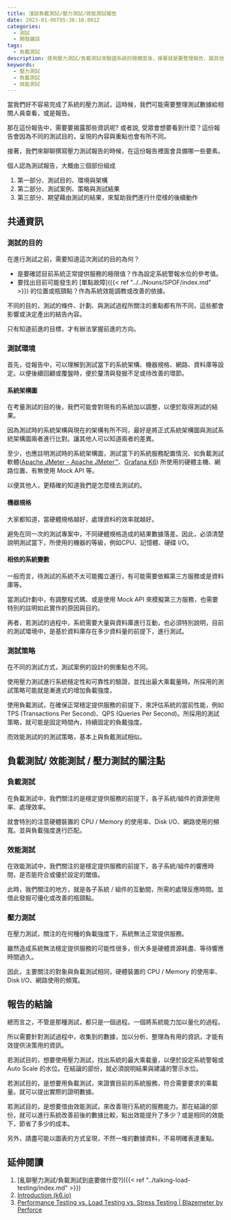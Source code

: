 ```yaml
---
title: 淺談負載測試/壓力測試/效能測試報告
date: 2023-01-06T05:36:16.001Z
categories:
  - 測試
  - 開發雜談
tags:
  - 負載測試
description: 使用壓力測試/負載測試來驗證系統的穩健度後，接著就是要整理報告，跟其他相關人員同步這次的測試結果，或是系統優化前後的差異。在這報告應該要注意或著重的部份有那些？
keywords:
  - 壓力測試
  - 負載測試
  - 效能測試
---
```


當我們好不容易完成了系統的壓力測試，這時候，我們可能需要整理測試數據給相關人員查看，或是報告。

那在這份報告中，需要要揭露那些資訊呢? 或者說, 受眾會想要看到什麼？這份報告會因為不同的測試目的，呈現的內容與重點也會有所不同。

接著，我們來聊聊撰寫壓力測試報告的時候，在這份報告裡面會具備哪一些要素。

<!--more-->

個人認為測試報告，大概由三個部份組成

1. 第一部分、測試目的、環境與架構
2. 第二部分、測試案例、策略與測試結果
3. 第三部分、期望藉由測試的結果，來幫助我們進行什麼樣的後續動作

## 共通資訊

### 測試的目的

在進行測試之前，需要知道這次測試的目的為何？

- 是要確認目前系統正常提供服務的極限值？作為設定系統警報水位的參考值。
- 要找出目前可能發生的 [單點故障]({{< ref "../../Nouns/SPOF/index.md" >}}) 的位置或瓶頸點？作為系統效能調教或改善的依據。

不同的目的，測試的條件、計劃、與測試過程所關注的重點都有所不同，這些都會影響或決定產出的結告內容。

只有知道前進的目標，才有辦法掌握前進的方向。

### 測試環境

首先，從報告中，可以理解到測試當下的系統架構、機器規格、網路、資料庫等設定。以便後續回顧或覆盤時，便於釐清與發掘不足或待改善的環節。

#### 系統架構圖

在考量測試的目的後，我們可能會對現有的系統加以調整，以便於取得測試的結果。

因為測試時的系統架構與現在的架構有所不同，最好是將正式系統架構圖與測試系統架構圖兩者進行比對。讓其他人可以知道兩者的差異。

至少，也應註明測試時的系統架構圖，測試當下的系統服務配置情況、如負載測試軟體([Apache JMeter - Apache JMeter™](https://jmeter.apache.org/)、[Grafana K6](https://k6.io/)) 所使用的硬體主機、網路位置、有無使用 Mock API 等。

以便其他人，更精確的知道我們是怎麼樣去測試的。

#### 機器規格

大家都知道，當硬體規格越好，處理資料的效率就越好。

避免在同一次的測試專案中，不同硬體規格造成的結果數據落差。因此，必須清楚說明測試當下，所使用的機器的等級，例如CPU、記憶體、硬碟 I/O。

#### 相依的系統變數

一般而言，待測試的系統不太可能獨立運行，有可能需要依賴第三方服務或是資料庫等。

當測試計劃中，有調整程式碼、或是使用 Mock API 來模擬第三方服務，也需要特別的註明如此實作的原因與目的。

再者，若測試的過程中，系統需要大量與資料庫進行互動，也必須特別說明，目前的測試環境中，是基於資料庫存在多少資料量的前提下，進行測試。

### 測試策略

在不同的測試方式，測試案例的設計的側重點也不同。

使用壓力測試進行系統穩定性和可靠性的驗證，並找出最大乘載量時。所採用的測試策略可能就是漸進式的增加負載強度。

使用負載測試，在確保正常穩定提供服務的前提下，來評估系統的當前性能，例如 TPS (Transactions Per Second)、QPS (Queries Per Second)。所採用的測試策略，就可能是固定時間內，持續固定的負戴強度。

而效能測試的的測試策略，基本上與負戴測試相似。

## 負載測試/ 效能測試 / 壓力測試的關注點

### 負載測試

在負載測試中，我們關注的是穩定提供服務的前提下，各子系統/組件的資源使用率、處理效率。

就會特別的注意硬體裝置的 CPU / Memory 的使用率、Disk I/O、網路使用的頻寬。並與負載強度進行匹配。

### 效能測試

在效能測試中，我們關注的是穩定提供服務的前提下，各子系統/組件的響應時間，是否能符合或優於設定的閾值。

此時，我們關注的地方，就是各子系統 / 組件的互動間，所需的處理反應時間。並借此發掘可優化或改善的瓶頸點。

### 壓力測試

在壓力測試，關注的在何種的負載強度下，系統無法正常提供服務。

雖然造成系統無法穩定提供服務的可能性很多，但大多是硬體資源耗盡、等待響應時間過久。

因此，主要關注的對象與負載測試相同，硬體裝置的 CPU / Memory 的使用率、Disk I/O、網路使用的頻寬。

## 報告的結論

總而言之，不管是那種測試，都只是一個過程。一個將系統能力加以量化的過程。

所以需要針對測試過程中，收集到的數據，加以分析、整理為有用的資訊，才能有效提供決策用的資訊。

若測試目的，想要使用壓力測試，找出系統的最大乘載量，以便於設定系統警報或 Auto Scale 的水位。在結論的部份，就必須說明結果與建議的警示水位。

若測試目的，是想要用負載測試，來證實目前的系統服務，符合需要要求的乘載量。就可以提出實際的證明數據。

若測試目的，是想要借由效能測試，來改善現行系統的服務能力。那在結論的部份，就可以進行系統改善前後的數據比較，點出效能提升了多少？或是相同的效能下，節省了多少的成本。

另外，請盡可能以圖表的方式呈現，不然一堆的數據資料，不易明確表達重點。

## 延伸閱讀

1. [亂聊壓力測試/負載測試到底要做什麼?]({{< ref "../talking-load-testing/index.md" >}})
2. [Introduction (k6.io)](https://k6.io/docs/test-types/introduction/)
3. [Performance Testing vs. Load Testing vs. Stress Testing | Blazemeter by Perforce](https://www.blazemeter.com/blog/performance-testing-vs-load-testing-vs-stress-testing)
